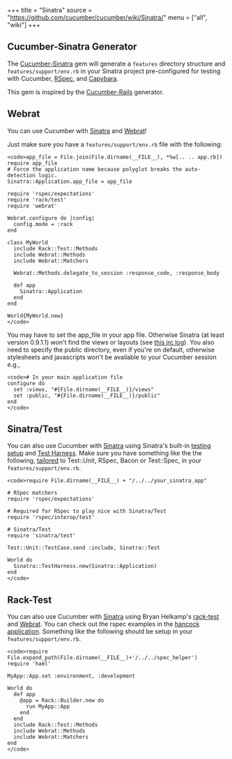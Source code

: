 +++
title = "Sinatra"
source = "https://github.com/cucumber/cucumber/wiki/Sinatra/"
menu = ["all", "wiki"]
+++

Cucumber-Sinatra Generator
--------------------------

The [Cucumber-Sinatra](http://github.com/bernd/cucumber-sinatra) gem will generate a <code>features</code> directory structure and <code>features/support/env.rb</code> in your Sinatra project pre-configured for testing with Cucumber, [RSpec](http://github.com/dchelimsky/rspec), and [Capybara](http://github.com/jnicklas/capybara).

This gem is inspired by the [Cucumber-Rails](http://github.com/cucumber/cucumber-rails) generator.

Webrat
------

You can use Cucumber with [Sinatra](http://github.com/sinatra/sinatra) and [Webrat](http://github.com/brynary/webrat/tree/master)!

Just make sure you have a <code>features/support/env.rb</code> file with the following:

    <code>app_file = File.join(File.dirname(__FILE__), *%w[.. .. app.rb])
    require app_file
    # Force the application name because polyglot breaks the auto-detection logic.
    Sinatra::Application.app_file = app_file

    require 'rspec/expectations'
    require 'rack/test'
    require 'webrat'

    Webrat.configure do |config|
      config.mode = :rack
    end

    class MyWorld
      include Rack::Test::Methods
      include Webrat::Methods
      include Webrat::Matchers

      Webrat::Methods.delegate_to_session :response_code, :response_body

      def app
        Sinatra::Application
      end
    end

    World{MyWorld.new}
    </code>

You may have to set the app\_file in your app file. Otherwise Sinatra (at least version 0.9.1.1) won't find the views or layouts (see [this irc log](http://irclogger.com/sinatra/2009-05-08)). You also need to specify the public directory, even if you're on default, otherwise stylesheets and javascripts won't be available to your Cucumber session e.g.,

    <code># In your main application file
    configure do
      set :views, "#{File.dirname(__FILE__)}/views"
      set :public, "#{File.dirname(__FILE__)}/public"
    end
    </code>

Sinatra/Test
------------

You can also use Cucumber with [Sinatra](http://github.com/sinatra/sinatra) using Sinatra's built-in [testing setup](http://www.sinatrarb.com/testing.html) and [Test Harness](http://www.sinatrarb.com/testing.html#using_). Make sure you have something like the the following, [tailored](http://www.sinatrarb.com/testing.html#frameworks) to Test::Unit, RSpec, Bacon or Test::Spec, in your <code>features/support/env.rb</code>.

    <code>require File.dirname(__FILE__) + "/../../your_sinatra_app"

    # RSpec matchers
    require 'rspec/expectations'

    # Required for RSpec to play nice with Sinatra/Test
    require 'rspec/interop/test'

    # Sinatra/Test
    require 'sinatra/test'

    Test::Unit::TestCase.send :include, Sinatra::Test

    World do
      Sinatra::TestHarness.new(Sinatra::Application)
    end
    </code>

Rack-Test
---------

You can also use Cucumber with [Sinatra](http://github.com/sinatra/sinatra) using Bryan Helkamp's [rack-test](http://www.github.com/brynary/rack-test) and [Webrat](http://www.github.com/brynary/webrat). You can check out the rspec examples in the [hancock application](http://github.com/atmos/hancock). Something like the following should be setup in your <code>features/support/env.rb</code>.

    <code>require File.expand_path(File.dirname(__FILE__)+'/../../spec_helper')
    require 'haml'

    MyApp::App.set :environment, :development

    World do
      def app
        @app = Rack::Builder.new do
          run MyApp::App
        end
      end
      include Rack::Test::Methods
      include Webrat::Methods
      include Webrat::Matchers
    end
    </code>
